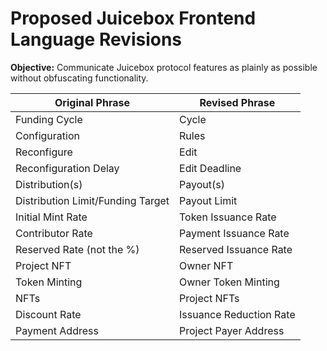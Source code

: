 # Proposed Juicebox Frontend Language Revisions

**Objective:** Communicate Juicebox protocol features as plainly as possible without obfuscating functionality.

| Original Phrase                   | Revised Phrase          |
| --------------------------------- | ----------------------- |
| Funding Cycle                     | Cycle                   |
| Configuration                     | Rules                   |
| Reconfigure                       | Edit                    |
| Reconfiguration Delay             | Edit Deadline           |
| Distribution(s)                   | Payout(s)               |
| Distribution Limit/Funding Target | Payout Limit            |
| Initial Mint Rate                 | Token Issuance Rate     |
| Contributor Rate                  | Payment Issuance Rate   |
| Reserved Rate (not the %)         | Reserved Issuance Rate  |
| Project NFT                       | Owner NFT               |
| Token Minting                     | Owner Token Minting     |
| NFTs                              | Project NFTs            |
| Discount Rate                     | Issuance Reduction Rate |
| Payment Address                   | Project Payer Address   |
